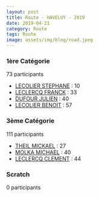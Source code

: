 ```yaml
---
layout: post
title: Route - HAVELUY - 2019
date: 2019-04-21
category: Route
tags: Route
image: assets/img/blog/road.jpeg
---
```


### 1ère Catégorie
73 participants
- [LECOLIER STEPHANE](https://teamspecializedlille.cc/coureurs/lecolierstephane) : 10
- [LECLERCQ FRANCK](https://teamspecializedlille.cc/coureurs/leclercqfranck) : 33
- [DUFOUR JULIEN](https://teamspecializedlille.cc/coureurs/dufourjulien) : 40
- [LECOLIER BENOIT](https://teamspecializedlille.cc/coureurs/lecolierbenoit) : 57

### 3ème Catégorie
111 participants
- [THEIL MICKAEL](https://teamspecializedlille.cc/coureurs/theilmickael) : 27
- [MOLKA MICHAEL](https://teamspecializedlille.cc/coureurs/molkamichael) : 40
- [LECLERCQ CLEMENT](https://teamspecializedlille.cc/coureurs/leclercqclement) : 44

### Scratch
0 participants
